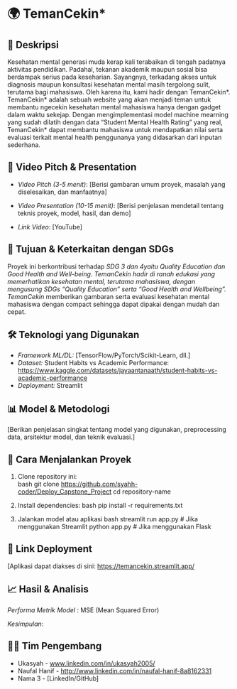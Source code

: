 # 🌍 TemanCekin*

## 📌 Deskripsi  
Kesehatan mental generasi muda kerap kali terabaikan di tengah padatnya aktivitas pendidikan. Padahal, tekanan akademik maupun sosial bisa berdampak serius pada keseharian. Sayangnya, terkadang akses untuk diagnosis maupun konsultasi kesehatan mental masih tergolong sulit, terutama bagi mahasiswa. Oleh karena itu, kami hadir dengan TemanCekin*.
TemanCekin* adalah sebuah website yang akan menjadi teman untuk membantu ngecekin kesehatan mental mahasiswa hanya dengan gadget dalam waktu sekejap. Dengan mengimplementasi model machine mearning yang sudah dilatih dengan data “Student Mental Health Rating” yang real, TemanCekin* dapat membantu mahasiswa untuk mendapatkan nilai serta evaluasi terkait mental health penggunanya yang didasarkan dari inputan sederhana.

## 🎥 Video Pitch & Presentation
- *Video Pitch (3-5 menit)*: [Berisi gambaran umum proyek, masalah yang diselesaikan, dan manfaatnya]

- *Video Presentation (10-15 menit)*: [Berisi penjelasan mendetail tentang teknis proyek, model, hasil, dan demo]

- *Link Video*: [YouTube]

## 🎯 Tujuan & Keterkaitan dengan SDGs  
Proyek ini berkontribusi terhadap *SDG 3 dan 4yaitu **Quality Education dan Good Health and Well-being*.
TemanCekin* hadir di ranah edukasi yang memerhatikan kesehatan mental, terutama mahasiswa, dengan mengusung SDGs “Quality Education” serta “Good Health and Wellbeing”. TemanCekin* memberikan gambaran serta evaluasi kesehatan mental mahasiswa dengan compact sehingga dapat dipakai dengan mudah dan cepat.

## 🛠 Teknologi yang Digunakan  
- *Framework ML/DL:* [TensorFlow/PyTorch/Scikit-Learn, dll.]  
- *Dataset:* Student Habits vs Academic Performance: https://www.kaggle.com/datasets/jayaantanaath/student-habits-vs-academic-performance   
- *Deployment:* Streamlit

## 📊 Model & Metodologi  
[Berikan penjelasan singkat tentang model yang digunakan, preprocessing data, arsitektur model, dan teknik evaluasi.]  

## 🚀 Cara Menjalankan Proyek  
1. Clone repository ini:  
   bash
   git clone https://github.com/syahh-coder/Deploy_Capstone_Project
   cd repository-name

2. Install dependencies:
bash
pip install -r requirements.txt

3. Jalankan model atau aplikasi
bash
streamlit run app.py  # Jika menggunakan Streamlit
python app.py  # Jika menggunakan Flask

## 🔗 Link Deployment
[Aplikasi dapat diakses di sini: https://temancekin.streamlit.app/
## 📈 Hasil & Analisis
*Performa Metrik Model* : MSE (Mean Squared Error)

*Kesimpulan*: 

## 👨‍💻 Tim Pengembang
- Ukasyah - www.linkedin.com/in/ukasyah2005/ 
- Naufal Hanif - http://www.linkedin.com/in/naufal-hanif-8a8162331
- Nama 3 - [LinkedIn/GitHub]

